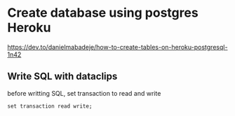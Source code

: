 # Create database using postgres Heroku

https://dev.to/danielmabadeje/how-to-create-tables-on-heroku-postgresql-1n42

## Write SQL with dataclips
before writting SQL, set transaction to read and write

```
set transaction read write;
```


